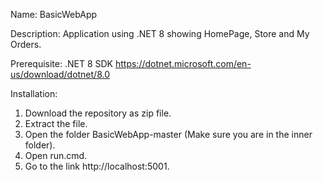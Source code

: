 Name: BasicWebApp

Description: Application using .NET 8 showing HomePage, Store and My Orders.

Prerequisite: 
.NET 8 SDK <https://dotnet.microsoft.com/en-us/download/dotnet/8.0>

Installation:
1. Download the repository as zip file.
2. Extract the file.
3. Open the folder BasicWebApp-master (Make sure you are in the inner folder).
4. Open run.cmd.
5. Go to the link http://localhost:5001.
